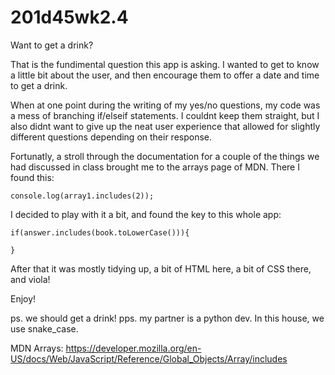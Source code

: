 # 201d45wk2.4
Want to get a drink? 

  That is the fundimental question this app is asking. I wanted to get to know a little bit about the user, and then encourage them to offer a date and time to get a drink. 


  When at one point during the writing of my yes/no questions, my code was a mess of branching if/elseif statements. I couldnt keep them straight, but I also didnt want to give up the neat user experience that allowed for slightly different questions depending on their response. 

  Fortunatly, a stroll through the documentation for a couple of the things we had discussed in class brought me to the arrays page of MDN. There I found this: 
    
    console.log(array1.includes(2));
  
  I decided to play with it a bit, and found the key to this whole app: 
    
    if(answer.includes(book.toLowerCase())){

    }
  After that it was mostly tidying up, a bit of HTML here, a bit of CSS there, and viola! 

Enjoy! 

ps. we should get a drink! 
pps. my partner is a python dev. In this house, we use snake_case. 

  MDN Arrays: 
  https://developer.mozilla.org/en-US/docs/Web/JavaScript/Reference/Global_Objects/Array/includes
